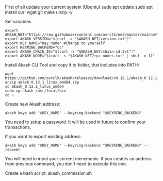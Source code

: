 First of all update your current system (Ubuntu) sudo apt update sudo apt install curl wget git make unzip -y

Set variables
```
export AKASH_NET="https://raw.githubusercontent.com/ovrclk/net/master/mainnet" 
export AKASH_VERSION="$(curl -s "$AKASH_NET/version.txt")"
export KEY_NAME="Key_name" #Change to yourself
export KEYRING_BACKEND="os" 
export AKASH_CHAIN_ID="$(curl -s "$AKASH_NET/chain-id.txt")" 
export AKASH_NODE="$(curl -s "$AKASH_NET/rpc-nodes.txt" | shuf -n 1)"
```
Install Akash CLI Tool and copy it to folder, that includes into PATH:
```
wget https://github.com/ovrclk/akash/releases/download/v0.12.1/akash_0.12.1_linux_amd64.zip 
unzip akash_0.12.1_linux_amd64.zip 
cd akash_0.12.1_linux_amd64 
sudo cp akash /usr/local/bin 
cd ~
```
Create new Akash address:
```
akash keys add "$KEY_NAME" --keyring-backend "$KEYRING_BACKEND"
```
You need to setup a password. It will be used in future to confirm your transactions.

If you want to export existing address:
```
akash keys add "$KEY_NAME" --keyring-backend "$KEYRING_BACKEND" --recover
```
You will need to input your current menemonic. If you creates an address from previous command, you don't need to execute this one.

Create a bash script: akash_commission.sh
